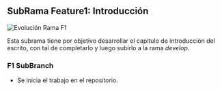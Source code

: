 ## SubRama Feature1: Introducción  

![Evolución Rama F1]()


Esta subrama tiene por objetivo desarrollar el capitulo de introducción del escrito, con tal de completarlo y luego subirlo a la rama *develop*.

### F1 SubBranch
- Se inicia el trabajo en el repositorio.
